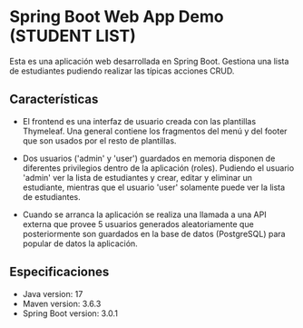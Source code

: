 # Spring Boot Web App Demo (STUDENT LIST)

Esta es una aplicación web desarrollada en Spring Boot. Gestiona una lista de estudiantes pudiendo realizar las típicas acciones CRUD.

## Características
- El frontend es una interfaz de usuario creada con las plantillas Thymeleaf. Una general contiene los fragmentos del menú y del footer que son usados por el resto de plantillas.

- Dos usuarios ('admin' y 'user') guardados en memoria disponen de diferentes privilegios dentro de la aplicación (roles). Pudiendo el usuario 'admin' ver la lista de estudiantes y crear, editar y eliminar un estudiante, mientras que el usuario 'user' solamente puede ver la lista de estudiantes.

- Cuando se arranca la aplicación se realiza una llamada a una API externa que provee 5 usuarios generados aleatoriamente que posteriormente son guardados en la base de datos (PostgreSQL) para popular de datos la aplicación.

## Especificaciones
- Java version: 17
- Maven version: 3.6.3
- Spring Boot version: 3.0.1
